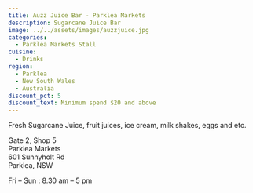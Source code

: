 ```yaml
---
title: Auzz Juice Bar - Parklea Markets
description: Sugarcane Juice Bar
image: ../../assets/images/auzzjuice.jpg
categories:
  - Parklea Markets Stall
cuisine:
  - Drinks
region:
  - Parklea
  - New South Wales
  - Australia
discount_pct: 5
discount_text: Minimum spend $20 and above
---
```

Fresh Sugarcane Juice, fruit juices, ice cream, milk shakes, eggs and etc.

Gate 2, Shop 5\
Parklea Markets\
601 Sunnyholt Rd\
Parklea, NSW

Fri – Sun : 8.30 am – 5 pm
